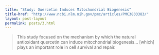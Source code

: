 ```yaml
---
title: "Study: Quercetin Induces Mitochondrial Biogenesis"
title-href: "http://www.ncbi.nlm.nih.gov/pmc/articles/PMC3833383/"
layout: post-layout
permalink: posts/3.html
---
```


> This study focused on the mechanism by which the natural antioxidant quercetin can induce mitochondrial biogenesis... [which] plays an important role in cell survival and repair.

<!-- Abstract:

> The regeneration of mitochondria by regulated biogenesis plays an important homeostatic role in cells and tissues and furthermore may provide an adaptive mechanism in certain diseases such as sepsis. The heme oxygenase (<span class="sc">HO</span>-1)/carbon monoxide (<span class="sc">CO</span>) system is an inducible cytoprotective mechanism in mammalian cells. Natural antioxidants can provide therapeutic benefit, in part, by inducing the <span class="sc">HO</span>-1/<span class="sc">CO</span> system. This study focused on the mechanism by which the natural antioxidant quercetin can induce mitochondrial biogenesis in <span class="sc">H</span>ep<span class="sc">G2</span> cells. We found that quercetin treatment induced expression of mitochondrial biogenesis activators (<span class="sc">PGC</span>-1α, <span class="sc">NRF</span>-1, <span class="sc">TFAM</span>), mitochondrial <span class="sc">DNA</span> (mt<span class="sc">DNA</span>), and proteins (<span class="sc">COX IV</span>) in <span class="sc">H</span>ep<span class="sc">G2</span> cells. The <span class="sc">HO</span> inhibitor <span class="sc">S</span>n<span class="sc">PP</span> and the <span class="sc">CO</span> scavenger hemoglobin reversed the effects of quercetin on mitochondrial biogenesis in <span class="sc">H</span>ep<span class="sc">G2</span> cells. The stimulatory effects of quercetin on mitochondrial biogenesis could be recapitulated in vivo in liver tissue and antagonized by <span class="sc">S</span>n<span class="sc">PP</span>. Finally, quercetin conferred an anti-inflammatory effect in the liver of mice treated with <span class="sc">LPS</span> and prevented impairment of mitochondrial biogenesis by <span class="sc">LPS</span> _in vivo_. These salutary effects of quercetin _in vivo_ were also antagonized by <span class="sc">S</span>n<span class="sc">PP</span>. Thus, our results suggest that quercetin enhances mitochondrial biogenesis mainly via the <span class="sc">HO</span>-1/<span class="sc">CO</span> system _in vitro_ and _in vivo_. The beneficial effects of quercetin may provide a therapeutic basis in inflammatory diseases and sepsis. -->

